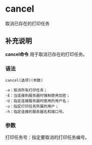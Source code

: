 cancel
===

取消已存在的打印任务

## 补充说明

**cancel命令** 用于取消已存在的打印任务。

### 语法  

```
cancel(选项)(参数)
```

  

```
-a：取消所有打印任务；
-E：当连接到服务器时强制使用加密；
-U：指定连接服务器时使用的用户名；
-u：指定打印任务所属的用户；
-h：指定连接的服务器名和端口号。
```

### 参数  

打印任务号：指定要取消的打印任务编号。


